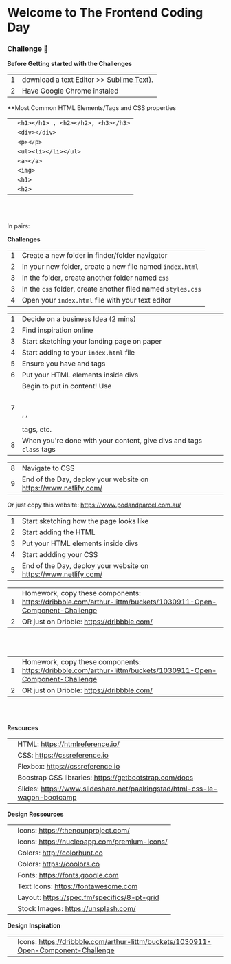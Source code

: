 # Welcome to The Frontend Coding Day

### Challenge 💪


**Before Getting started with the Challenges**

|  |  |
| ------ | ------ |
| 1 | download a text Editor >> [Sublime Text](https://www.sublimetext.com/)).
| 2 | Have Google Chrome instaled

**Most Common HTML Elements/Tags and CSS properties

|  |  |
| ------ | ------ |
|  | `<h1></h1> , <h2></h2>, <h3></h3>`
|  | `<div></div>`
|  | `<p></p>`
|  | `<ul><li></li></ul>`
|  | `<a></a>`
|  | `<img>`
|  | `<h1>`
|  | `<h2>`

<br/>
<br/>

In pairs:

**Challenges**

|  |  |
| ------ | ------ |
| 1 | Create a new folder in finder/folder navigator
| 2 | In your new folder, create a new file named `index.html`
| 3 | In the folder, create another folder named `css`
| 3 | In the `css` folder, create another filed named `styles.css`
| 4 | Open your `index.html` file with your text editor


|  |  |
| ------ | ------ |
| 1 | Decide on a business Idea (2 mins)
| 2 | Find inspiration online
| 3 | Start sketching your landing page on paper
| 4 | Start adding to your `index.html` file
| 5 | Ensure you have <head></head> and <body></body> tags
| 6 | Put your HTML elements inside divs <div></divs>
| 7 | Begin to put in content! Use <h1></h1>, <img>, <p></p> tags, etc.
| 8 | When you're done with your content, give divs and tags `class` tags

|  |  |
| ------ | ------ |
| 8 | Navigate to CSS
| 9 | End of the Day, deploy your website on https://www.netlify.com/


Or just copy this website: https://www.podandparcel.com.au/

|  |  |
| ------ | ------ |
| 1 | Start sketching how the page looks like
| 2 | Start adding the HTML
| 3 | Put your HTML elements inside divs <div></divs>
| 4 | Start addding your CSS
| 5 | End of the Day, deploy your website on https://www.netlify.com/

|  |  |
| ------ | ------ |
| 1 | Homework, copy these components: https://dribbble.com/arthur-littm/buckets/1030911-Open-Component-Challenge
| 2 | OR just on Dribble: https://dribbble.com/

<br/>
<br/>



|  |  |
| ------ | ------ |
| 1 | Homework, copy these components: https://dribbble.com/arthur-littm/buckets/1030911-Open-Component-Challenge
| 2 | OR just on Dribble: https://dribbble.com/

<br/>
<br/>





**Resources**

|  |  |
| ------ | ------ |
|  | HTML: https://htmlreference.io/
|  | CSS: https://cssreference.io
|  | Flexbox: https://cssreference.io
|  | Boostrap CSS libraries: https://getbootstrap.com/docs
|  | Slides: https://www.slideshare.net/paalringstad/html-css-le-wagon-bootcamp


**Design Ressources**

|  |  |
| ------ | ------ |
|  | Icons: https://thenounproject.com/
|  | Icons: https://nucleoapp.com/premium-icons/
|  | Colors: http://colorhunt.co
|  | Colors: https://coolors.co
|  | Fonts: https://fonts.google.com
|  | Text Icons: https://fontawesome.com
|  | Layout: https://spec.fm/specifics/8-pt-grid
|  | Stock Images: https://unsplash.com/

**Design Inspiration**

|  |  |
| ------ | ------ |
|  | Icons: https://dribbble.com/arthur-littm/buckets/1030911-Open-Component-Challenge









